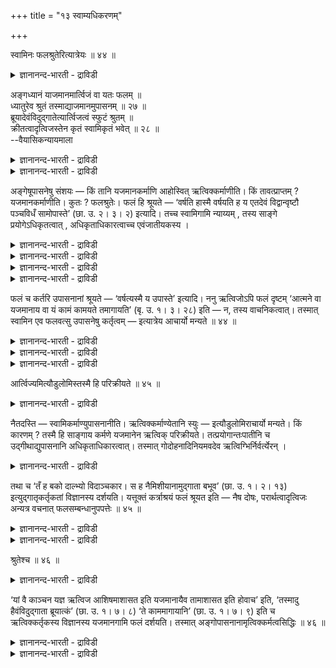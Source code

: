 +++
title = "१३ स्वाम्यधिकरणम्"

+++

स्वामिनः फलश्रुतेरित्यात्रेयः ॥ ४४ ॥  
<details><summary>ज्ञानानन्द-भारती - द्राविडी</summary>

स्वामिन: पलच्रुदेरित्यात्रेय: ॥ ४४ ॥
</details>

अङ्गध्यानं याजमानमार्त्विजं वा यतः फलम् ॥  
ध्यातुरेव श्रुतं तस्माद्याजमानमुपासनम् ॥ २७ ॥  
ब्रूयादेवंविदुद्गातेत्यार्त्विजत्वं स्फुटं श्रुतम् ॥  
क्रीतत्वादृत्विजस्तेन कृतं स्वामिकृतं भवेत् ॥ २८ ॥  
--वैयासिकन्यायमाला

<details><summary>ज्ञानानन्द-भारती - द्राविडी</summary>

अङ्गत्तिऩ् उबासऩै यजमाऩऩ् सॆय्य वेण्डियदा? अल्लदु रित्विक् सॆय्य वेण्डियदा? उबासऩै सॆय्गिऱव ऩुक्के पलऩ् सॊल्लप् पट्टिरुक्किऱदु; आगैयाल् उबासऩै यजमाऩऩ् सॆय्य वेण्डियदु ताऩ्।
</details>

<details><summary>ज्ञानानन्द-भारती - द्राविडी</summary>

"इव्विदम् अऱिन्द उत्कादा सॊल्ल वेण्डुम्" ऎऩ्ऱिरुप्पदिऩाल् रित्विक् ताऩ् सॆय्य वेण्डुमॆऩ्बदु तॆळिवाय् सॊल्लप्पट्टिरुक्किऱदु। रित्विक् (तक्षिऩैयाल्) किरयत्तिऱ्कु वाङ्गप्पट्टुविट्टबडियाल् अवर् सॆय्वदु यजमाऩऩ् सॆय्वदागवे आगुम्।
</details>

अङ्गेषूपासनेषु संशयः — किं तानि यजमानकर्माणि आहोस्वित् ऋत्विक्कर्माणीति। किं तावत्प्राप्तम् ? यजमानकर्माणीति। कुतः ? फलश्रुतेः। फलं हि श्रूयते — ‘वर्षति हास्मै वर्षयति ह य एतदेवं विद्वान्वृष्टौ पञ्चविधँ सामोपास्ते’ (छा. उ. २। ३। २) इत्यादि। तच्च स्वामिगामि न्याय्यम् , तस्य साङ्गे प्रयोगेऽधिकृतत्वात् , अधिकृताधिकारत्वाच्च एवंजातीयकस्य ।

<details><summary>ज्ञानानन्द-भारती - द्राविडी</summary>

(अङ्गावबत्त उबासऩङ्गळै यजमाऩऩ् सॆय्यवेण्डुमा अल्लदु रुत्विक्कुगळ् सॆय्य वेण्डुमा ऎऩ्ऱु सन्देहम्। इन्द उबासऩङ्गळुक्कु पलऩ् सॊल्लियिरुप्पदाल् पलऩ् यजमाऩऩैये सेरुमाऩदाल् पयऩैप् पॆऱुगिऱ यजमाऩऩ्दाऩ् उबासऩङ्गळैच् चॆय्य वेण्डुमॆऩ्ऱु पूर्वबक्षम्।
</details>

<details><summary>ज्ञानानन्द-भारती - द्राविडी</summary>

उबासऩत्तुडऩ्गूडिय कर्मावैच् चॆय्वदऱ्काग यजमाऩऩ् रुत्विक्कुगळै विलैक्कु वाङ्गि यिरुप्पदालुम् तियाऩम् सॆय्युम् उत्कादा ऎऩ्ऱु सॊल्लियिरुप्पदालुम् रुत्विक्कुगळ्दाऩ् उबासऩम् सॆय्य वेण्डुम्। यजमाऩऩुक्कागवे रुत्विक्कुगळ् सॆय्गिऱबडियाल् पलऩ् यजमाऩऩुक्कुत्ताऩ् ऎऩ्ऱु सित्तान्दम्)।
</details>

<details><summary>ज्ञानानन्द-भारती - द्राविडी</summary>

अङ्गत्तै आसिरयित्त उबासऩैगळिल्, अवै यजमाऩऩुडैय, कर्माक्कळा, अल्लदु रित्विक्कुगळिऩ् कर्माक्कळा ऎऩ्ऱु संसयम्।
</details>

<details><summary>ज्ञानानन्द-भारती - द्राविडी</summary>

ऎदु एऱ्पडुगिऱदु? यजमाऩऩुडैय कर्माक्कळ् ऎऩ्ऱु। एऩ्? पलऩ् सॊल्लियिरुप्पदाल्, ऎवर् इदै इव्विदम् अऱिन्दवराय् मऴैयाग ऐन्दु विदमाऩ सामत्तै उबासिक्किऱारो अवरुक्कु अवर् विरुप्पप्पडि मऴै पॆय्गिऱदु। मऴै इल्लाद समयत् तिलुम् अवर् वर्षिक्कच्चॆय्गिऱार्। (सान्।II-३-२) ऎऩ्बदु मुदलाऩ पलऩ् सॊल्लप्पट्टिरुक्किऱदु। अदु स्वामिक्कु (यागम् सॆय्गिऱवऩुक्कु) पोगिऱदॆऩ्बदु न्यायम्। अङ्गत्तुडऩ् कूडिय पिरयोगत्तिल् अवऩ् अदिगारम् पॆऱ्ऱवऩायिरुप्पदाल्; इदुबोल् उळ्ळ उबासऩत्तिल्, कर्माविल् अदिगारम् पॆऱ्ऱवऩुक्कु अदिगारमुळ्ळदाल्।
</details>

फलं च कर्तरि उपासनानां श्रूयते — ‘वर्षत्यस्मै य उपास्ते’ इत्यादि। ननु ऋत्विजोऽपि फलं दृष्टम् ‘आत्मने वा यजमानाय वा यं कामं कामयते तमागायति’ (बृ. उ. १। ३। २८) इति — न, तस्य वाचनिकत्वात्। तस्मात् स्वामिन एव फलवत्सु उपासनेषु कर्तृत्वम् — इत्यात्रेय आचार्यो मन्यते ॥ ४४ ॥

<details><summary>ज्ञानानन्द-भारती - द्राविडी</summary>

उबासऩङ्गळै सॊल्लप्पट्टिरुक्किऱदु, पलऩ् सॆय्गिऱवऩुक्कु “ऎवऩ् उबासिक्किऱाऩो अवऩुक्कु वर्षिक्किऱदु” ऎऩ्बदु मुदलियदु।
</details>

<details><summary>ज्ञानानन्द-भारती - द्राविडी</summary>

रित्विक्कुक्कुम् पलऩ् काण्गिऱदे, "तऩक्को, यजमाऩऩुक्को ऎन्द आसैयै विरुम्बुगिऱारो, अदै काऩम् सॆय्गिऱार्" (काऩत्ताल् अदै सादिक्किऱार्) (पिरुहत्। १-३-२८) ऎऩ्ऱु? अप्पडियल्ल, अदु विसेष वसऩत्ताल् एऱ्पडुवदाल्।
</details>

<details><summary>ज्ञानानन्द-भारती - द्राविडी</summary>

आगैयाल् पलऩोडुगूडिय उबासऩङ्गळिल् यजमाऩऩुक्कुत्ताऩ् सॆय्युम् तऩ्मै ऎऩ्ऱु आत्रेय आसार्यार् ऎण्णुगिऱार्।
</details>

आर्त्विज्यमित्यौडुलोमिस्तस्मै हि परिक्रीयते ॥ ४५ ॥  
<details><summary>ज्ञानानन्द-भारती - द्राविडी</summary>

आर्त्विज्यमित्यॆळडुलोमिस्तस्मै हि परिक्रीयदे ॥ ४५ ॥
</details>

नैतदस्ति — स्वामिकर्माण्युपासनानीति। ऋत्विक्कर्माण्येतानि स्युः — इत्यौडुलोमिराचार्यो मन्यते। किं कारणम् ? तस्मै हि साङ्गाय कर्मणे यजमानेन ऋत्विक् परिक्रीयते। तत्प्रयोगान्तःपातीनि च उद्गीथाद्युपासनानि अधिकृताधिकारत्वात्। तस्मात् गोदोहनादिनियमवदेव ऋत्विग्भिर्निर्वर्त्येरन् ।

<details><summary>ज्ञानानन्द-भारती - द्राविडी</summary>

उबासऩङ्गळ् यजमाऩऩुडैय कर्माक्कळ् ऎऩ्ऱ इदु इल्लै; इवै रित्विक्किऩ् कर्माक्कळायिरुक्किऩ् ऱऩ ऎऩ्ऱु ऒळडुलोमि आसार्यार् ऎण्णुगिऱार् ऎऩ्ऩ कारणम्? “अदऱ्काग अल्लवा”, अङ्गत्तोडु कूडिऩ कर्मावुक्काग यजमाऩऩाल् रित्विक् विलैक्कु वाङ्गप्पडु किऱार्। अन्द पिरयोगत्तिऱ्कु उळ्बट्टवैगळे उत्कीदम् मुदलाऩ उबासऩङ्गळ्, अदिगारम् पॆऱ्ऱवरुक्कु अदिगा रमुळ्ळदाल्। आगैयाल् माडु कऱप्पदु मुदलिय नियमत् तैप् पोलवे रित्विक्कुगळाल् सॆय्यप् पड वेण्डुम्।
</details>

तथा च ‘तँ ह बको दाल्भ्यो विदाञ्चकार। स ह नैमिशीयानामुद्गाता बभूव’ (छा. उ. १। २। १३) इत्युद्गातृकर्तृकतां विज्ञानस्य दर्शयति। यत्तूक्तं कर्त्राश्रयं फलं श्रूयत इति — नैष दोषः, परार्थत्वादृत्विजः अन्यत्र वचनात् फलसम्बन्धानुपपत्तेः ॥ ४५ ॥

<details><summary>ज्ञानानन्द-भारती - द्राविडी</summary>

अप्पडिये “अदै ताल्बियराऩ पगर् अऱिन्दार्; अवर् नैमिसीयर्गळुक्कु उत्कादावाग इरुन्दार्" (सान्I-।२-१३) ऎऩ्ऱु उबासऩैक्कु उत्कादावै सॆय्गिऱवरायुडैय तऩ्मैयै काट्टुगिऱदु।
</details>

<details><summary>ज्ञानानन्द-भारती - द्राविडी</summary>

पलऩ् सॆय्गिऱवरै आसिरयिक्कुमॆऩ्ऱु ऎदु सॊल्लप्पट्टदो, अदु तोषमल्ल रित्विक् वेऱॊरु वरुडैय पिरयोजऩत्तिऱ्काग इरुप्पदाल्, वसऩम् इल्लादविडङ्गळिल्, अवरुक्कु पलऩुडैय सम्बन्दम् पॊरुन्दाददिऩाल्।
</details>

श्रुतेश्च ॥ ४६ ॥  
<details><summary>ज्ञानानन्द-भारती - द्राविडी</summary>

च्रुदेच्च ॥ ४६ ॥
</details>

‘यां वै काञ्चन यज्ञ ऋत्विज आशिषमाशासत इति यजमानायैव तामाशासत इति होवाच’ इति, ‘तस्मादु हैवंविदुद्गाता ब्रूयात्कं’ (छा. उ. १। ७। ८) ‘ते काममागायानि’ (छा. उ. १। ७। ९) इति च ऋत्विक्कर्तृकस्य विज्ञानस्य यजमानगामि फलं दर्शयति। तस्मात् अङ्गोपासनानामृत्विक्कर्मत्वसिद्धिः ॥ ४६ ॥

<details><summary>ज्ञानानन्द-भारती - द्राविडी</summary>

“यक्ञत्तिल् रित्विक्कुगळ् ऎन्द एदेऩुम् पलऩै पिरार्त्तिक्किऱार्गळो अदै यजमाऩऩुक्कागत् ताऩ् पिरार्त्तिक्किऱार्गळ् ऎऩ्ऱु सॊऩ्ऩार् ऎऩ्ऱु”, “आगै याल् इव्विदम् अऱिन्द उत्कादा उमक्कु ऎन्द कामत्तै नाऩ् काऩम् सॆय्यट्टुम् ऎऩ्ऱु सॊल्ल वेण्डुम्”(सान्।१-७-८,९) ऎऩ्ऱु अदुवुम्, रित्विक्कु सॆय्गिऱ उबासऩत्तिऱ्कुळ्ळ पलऩ् यजमाऩऩै अडैगिऱ तॆऩ्बदै काट्टुगिऱदु।
</details>

<details><summary>ज्ञानानन्द-भारती - द्राविडी</summary>

आगैयाल् अङ्गत्तै आसिरयित्तुळ्ळ उबासऩङ् गळुक्कु रित्विक्किऩाल् सॆय्यप्पडुम् तऩ्मै सित्तिक्किऱदु।
</details>

